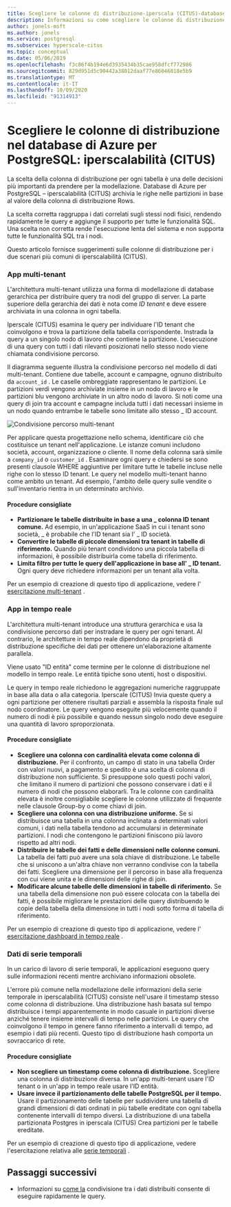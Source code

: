 ```yaml
---
title: Scegliere le colonne di distribuzione-iperscala (CITUS)-database di Azure per PostgreSQL
description: Informazioni su come scegliere le colonne di distribuzione in scenari comuni in database di Azure per PostgreSQL-iperscalabilità (CITUS).
author: jonels-msft
ms.author: jonels
ms.service: postgresql
ms.subservice: hyperscale-citus
ms.topic: conceptual
ms.date: 05/06/2019
ms.openlocfilehash: f3c86f4b194e6d3935434b35cae958dfcf772986
ms.sourcegitcommit: 829d951d5c90442a38012daaf77e86046018e5b9
ms.translationtype: MT
ms.contentlocale: it-IT
ms.lasthandoff: 10/09/2020
ms.locfileid: "91314913"
---
```

# <a name="choose-distribution-columns-in-azure-database-for-postgresql--hyperscale-citus"></a>Scegliere le colonne di distribuzione nel database di Azure per PostgreSQL: iperscalabilità (CITUS)

La scelta della colonna di distribuzione per ogni tabella è una delle decisioni più importanti da prendere per la modellazione. Database di Azure per PostgreSQL – iperscalabilità (CITUS) archivia le righe nelle partizioni in base al valore della colonna di distribuzione Rows.

La scelta corretta raggruppa i dati correlati sugli stessi nodi fisici, rendendo rapidamente le query e aggiunge il supporto per tutte le funzionalità SQL. Una scelta non corretta rende l'esecuzione lenta del sistema e non supporta tutte le funzionalità SQL tra i nodi.

Questo articolo fornisce suggerimenti sulle colonne di distribuzione per i due scenari più comuni di iperscalabilità (CITUS).

### <a name="multi-tenant-apps"></a>App multi-tenant

L'architettura multi-tenant utilizza una forma di modellazione di database gerarchica per distribuire query tra nodi del gruppo di server. La parte superiore della gerarchia dei dati è nota come *ID tenant* e deve essere archiviata in una colonna in ogni tabella.

Iperscale (CITUS) esamina le query per individuare l'ID tenant che coinvolgono e trova la partizione della tabella corrispondente. Instrada la query a un singolo nodo di lavoro che contiene la partizione. L'esecuzione di una query con tutti i dati rilevanti posizionati nello stesso nodo viene chiamata condivisione percorso.

Il diagramma seguente illustra la condivisione percorso nel modello di dati multi-tenant. Contiene due tabelle, account e campagne, ognuno distribuito da `account_id` . Le caselle ombreggiate rappresentano le partizioni. Le partizioni verdi vengono archiviate insieme in un nodo di lavoro e le partizioni blu vengono archiviate in un altro nodo di lavoro. Si noti come una query di join tra account e campagne includa tutti i dati necessari insieme in un nodo quando entrambe le tabelle sono limitate allo stesso \_ ID account.

![Condivisione percorso multi-tenant](media/concepts-hyperscale-choosing-distribution-column/multi-tenant-colocation.png)

Per applicare questa progettazione nello schema, identificare ciò che costituisce un tenant nell'applicazione. Le istanze comuni includono società, account, organizzazione o cliente. Il nome della colonna sarà simile a `company_id` o `customer_id` . Esaminare ogni query e chiedersi se sono presenti clausole WHERE aggiuntive per limitare tutte le tabelle incluse nelle righe con lo stesso ID tenant.
Le query nel modello multi-tenant hanno come ambito un tenant. Ad esempio, l'ambito delle query sulle vendite o sull'inventario rientra in un determinato archivio.

#### <a name="best-practices"></a>Procedure consigliate

-   **Partizionare le tabelle distribuite in base a una \_ colonna ID tenant comune.** Ad esempio, in un'applicazione SaaS in cui i tenant sono società, \_ è probabile che l'ID tenant sia l' \_ ID società.
-   **Convertire le tabelle di piccole dimensioni tra tenant in tabelle di riferimento.** Quando più tenant condividono una piccola tabella di informazioni, è possibile distribuirla come tabella di riferimento.
-   **Limita filtro per tutte le query dell'applicazione in base all' \_ ID tenant.** Ogni query deve richiedere informazioni per un tenant alla volta.

Per un esempio di creazione di questo tipo di applicazione, vedere l' [esercitazione multi-tenant](./tutorial-design-database-hyperscale-multi-tenant.md) .

### <a name="real-time-apps"></a>App in tempo reale

L'architettura multi-tenant introduce una struttura gerarchica e usa la condivisione percorso dati per instradare le query per ogni tenant. Al contrario, le architetture in tempo reale dipendono da proprietà di distribuzione specifiche dei dati per ottenere un'elaborazione altamente parallela.

Viene usato "ID entità" come termine per le colonne di distribuzione nel modello in tempo reale. Le entità tipiche sono utenti, host o dispositivi.

Le query in tempo reale richiedono le aggregazioni numeriche raggruppate in base alla data o alla categoria. Iperscale (CITUS) Invia queste query a ogni partizione per ottenere risultati parziali e assembla la risposta finale sul nodo coordinatore. Le query vengono eseguite più velocemente quando il numero di nodi è più possibile e quando nessun singolo nodo deve eseguire una quantità di lavoro sproporzionata.

#### <a name="best-practices"></a>Procedure consigliate

-   **Scegliere una colonna con cardinalità elevata come colonna di distribuzione.** Per il confronto, un campo di stato in una tabella Order con valori nuovi, a pagamento e spedito è una scelta di colonna di distribuzione non sufficiente. Si presuppone solo questi pochi valori, che limitano il numero di partizioni che possono conservare i dati e il numero di nodi che possono elaborarli. Tra le colonne con cardinalità elevata è inoltre consigliabile scegliere le colonne utilizzate di frequente nelle clausole Group-by o come chiavi di join.
-   **Scegliere una colonna con una distribuzione uniforme.** Se si distribuisce una tabella in una colonna inclinata a determinati valori comuni, i dati nella tabella tendono ad accumularsi in determinate partizioni. I nodi che contengono le partizioni finiscono più lavoro rispetto ad altri nodi.
-   **Distribuire le tabelle dei fatti e delle dimensioni nelle colonne comuni.**
    La tabella dei fatti può avere una sola chiave di distribuzione. Le tabelle che si uniscono a un'altra chiave non verranno condivise con la tabella dei fatti. Scegliere una dimensione per il percorso in base alla frequenza con cui viene unita e le dimensioni delle righe di join.
-   **Modificare alcune tabelle delle dimensioni in tabelle di riferimento.** Se una tabella della dimensione non può essere colocata con la tabella dei fatti, è possibile migliorare le prestazioni delle query distribuendo le copie della tabella della dimensione in tutti i nodi sotto forma di tabella di riferimento.

Per un esempio di creazione di questo tipo di applicazione, vedere l' [esercitazione dashboard in tempo reale](./tutorial-design-database-hyperscale-realtime.md) .

### <a name="time-series-data"></a>Dati di serie temporali

In un carico di lavoro di serie temporali, le applicazioni eseguono query sulle informazioni recenti mentre archiviano informazioni obsolete.

L'errore più comune nella modellazione delle informazioni della serie temporale in iperscalabilità (CITUS) consiste nell'usare il timestamp stesso come colonna di distribuzione. Una distribuzione hash basata sul tempo distribuisce i tempi apparentemente in modo casuale in partizioni diverse anziché tenere insieme intervalli di tempo nelle partizioni. Le query che coinvolgono il tempo in genere fanno riferimento a intervalli di tempo, ad esempio i dati più recenti. Questo tipo di distribuzione hash comporta un sovraccarico di rete.

#### <a name="best-practices"></a>Procedure consigliate

-   **Non scegliere un timestamp come colonna di distribuzione.** Scegliere una colonna di distribuzione diversa. In un'app multi-tenant usare l'ID tenant o in un'app in tempo reale usare l'ID entità.
-   **Usare invece il partizionamento delle tabelle PostgreSQL per il tempo.** Usare il partizionamento delle tabelle per suddividere una tabella di grandi dimensioni di dati ordinati in più tabelle ereditate con ogni tabella contenente intervalli di tempo diversi. La distribuzione di una tabella partizionata Postgres in iperscala (CITUS) Crea partizioni per le tabelle ereditate.

Per un esempio di creazione di questo tipo di applicazione, vedere l'esercitazione relativa alle [serie temporali](https://aka.ms/hyperscale-tutorial-timeseries) .

## <a name="next-steps"></a>Passaggi successivi
- Informazioni su [come la](concepts-hyperscale-colocation.md) condivisione tra i dati distribuiti consente di eseguire rapidamente le query.
